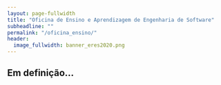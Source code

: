 ```yaml
---
layout: page-fullwidth
title: "Oficina de Ensino e Aprendizagem de Engenharia de Software"
subheadline: ""
permalink: "/oficina_ensino/"
header:
  image_fullwidth: banner_eres2020.png
---
```


<h2>Em definição...</h2>
<br>

<div class="row t30">	
	<img src="{{ site.urlimg }}education.jpg" alt="" align="center">
</div><!-- /.row -->

<div class="row t30">	
	<img src="{{ site.urlimg }}promocao_apoio_logos.png" alt="" align="center">
</div><!-- /.row -->

